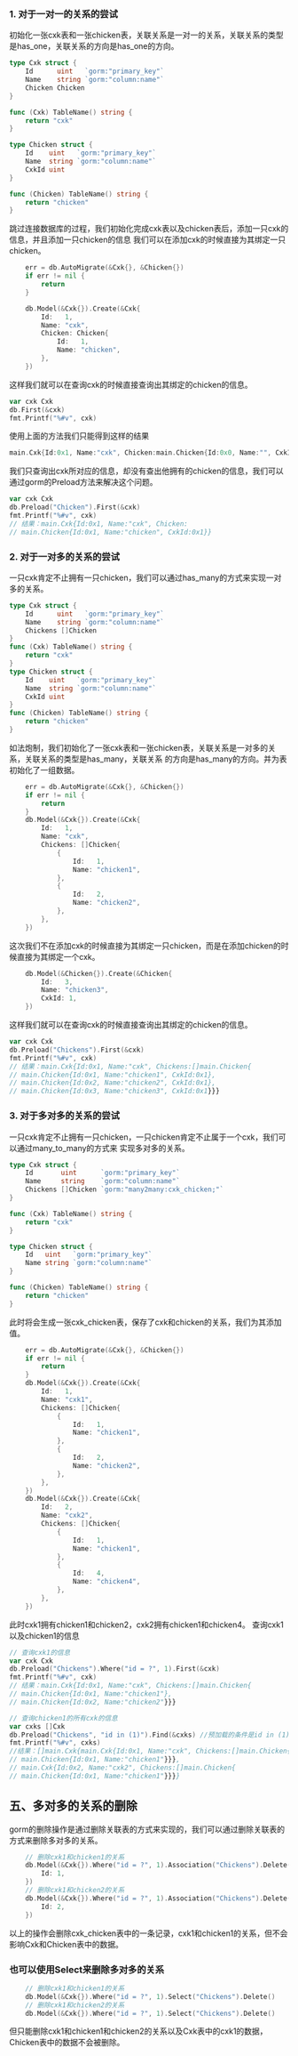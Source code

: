 ### 1. 对于一对一的关系的尝试
初始化一张cxk表和一张chicken表，关联关系是一对一的关系，关联关系的类型是has_one，关联关系的方向是has_one的方向。
``` go
type Cxk struct {
	Id      uint   `gorm:"primary_key"`
	Name    string `gorm:"column:name"`
	Chicken Chicken
}

func (Cxk) TableName() string {
	return "cxk"
}

type Chicken struct {
	Id    uint   `gorm:"primary_key"`
	Name  string `gorm:"column:name"`
	CxkId uint
}

func (Chicken) TableName() string {
	return "chicken"
}
```
跳过连接数据库的过程，我们初始化完成cxk表以及chicken表后，添加一只cxk的信息，并且添加一只chicken的信息
我们可以在添加cxk的时候直接为其绑定一只chicken。
``` go
    err = db.AutoMigrate(&Cxk{}, &Chicken{})
    if err != nil {
        return
    }

    db.Model(&Cxk{}).Create(&Cxk{
        Id:   1,
        Name: "cxk",
        Chicken: Chicken{
            Id:   1,
            Name: "chicken",
        },
    })
```
这样我们就可以在查询cxk的时候直接查询出其绑定的chicken的信息。
``` go
var cxk Cxk
db.First(&cxk)
fmt.Printf("%#v", cxk)
```
使用上面的方法我们只能得到这样的结果
``` go
main.Cxk{Id:0x1, Name:"cxk", Chicken:main.Chicken{Id:0x0, Name:"", CxkId:0x0}}
```
我们只查询出cxk所对应的信息，却没有查出他拥有的chicken的信息，我们可以通过gorm的Preload方法来解决这个问题。
``` go
var cxk Cxk
db.Preload("Chicken").First(&cxk)
fmt.Printf("%#v", cxk)
// 结果：main.Cxk{Id:0x1, Name:"cxk", Chicken:
// main.Chicken{Id:0x1, Name:"chicken", CxkId:0x1}}
```
### 2. 对于一对多的关系的尝试
一只cxk肯定不止拥有一只chicken，我们可以通过has_many的方式来实现一对多的关系。
``` go
type Cxk struct {
    Id      uint   `gorm:"primary_key"`
    Name    string `gorm:"column:name"`
    Chickens []Chicken
}
func (Cxk) TableName() string {
    return "cxk"
}
type Chicken struct {
    Id    uint   `gorm:"primary_key"`
    Name  string `gorm:"column:name"`
    CxkId uint
}
func (Chicken) TableName() string {
    return "chicken"
}
```
如法炮制，我们初始化了一张cxk表和一张chicken表，关联关系是一对多的关系，关联关系的类型是has_many，关联关系
的方向是has_many的方向。并为表初始化了一组数据。
``` go
    err = db.AutoMigrate(&Cxk{}, &Chicken{})
    if err != nil {
        return
    }
    db.Model(&Cxk{}).Create(&Cxk{
        Id:   1,
        Name: "cxk",
        Chickens: []Chicken{
            {
                Id:   1,
                Name: "chicken1",
            },
            {
                Id:   2,
                Name: "chicken2",
            },
        },
    })
```
这次我们不在添加cxk的时候直接为其绑定一只chicken，而是在添加chicken的时候直接为其绑定一个cxk。
``` go
    db.Model(&Chicken{}).Create(&Chicken{
        Id:   3,
        Name: "chicken3",
        CxkId: 1,
    })
```
这样我们就可以在查询cxk的时候直接查询出其绑定的chicken的信息。
``` go
var cxk Cxk
db.Preload("Chickens").First(&cxk)
fmt.Printf("%#v", cxk)
// 结果：main.Cxk{Id:0x1, Name:"cxk", Chickens:[]main.Chicken{
// main.Chicken{Id:0x1, Name:"chicken1", CxkId:0x1}, 
// main.Chicken{Id:0x2, Name:"chicken2", CxkId:0x1}, 
// main.Chicken{Id:0x3, Name:"chicken3", CxkId:0x1}}}
```
### 3. 对于多对多的关系的尝试
一只cxk肯定不止拥有一只chicken，一只chicken肯定不止属于一个cxk，我们可以通过many_to_many的方式来
实现多对多的关系。
``` go
type Cxk struct {
	Id       uint      `gorm:"primary_key"`
	Name     string    `gorm:"column:name"`
	Chickens []Chicken `gorm:"many2many:cxk_chicken;"`
}

func (Cxk) TableName() string {
	return "cxk"
}

type Chicken struct {
	Id   uint   `gorm:"primary_key"`
	Name string `gorm:"column:name"`
}

func (Chicken) TableName() string {
	return "chicken"
}
```
此时将会生成一张cxk_chicken表，保存了cxk和chicken的关系，我们为其添加值。
``` go
    err = db.AutoMigrate(&Cxk{}, &Chicken{})
    if err != nil {
        return
    }
    db.Model(&Cxk{}).Create(&Cxk{
        Id:   1,
        Name: "cxk1",
        Chickens: []Chicken{
            {
                Id:   1,
                Name: "chicken1",
            },
            {
                Id:   2,
                Name: "chicken2",
            },
        },
    })
    db.Model(&Cxk{}).Create(&Cxk{
        Id:   2,
        Name: "cxk2",
        Chickens: []Chicken{
            {
                Id:   1,
                Name: "chicken1",
            },
            {
                Id:   4,
                Name: "chicken4",
            },
        },
    })
```
此时cxk1拥有chicken1和chicken2，cxk2拥有chicken1和chicken4。
查询cxk1以及chicken1的信息
``` go
// 查询cxk1的信息
var cxk Cxk
db.Preload("Chickens").Where("id = ?", 1).First(&cxk)
fmt.Printf("%#v", cxk)
// 结果：main.Cxk{Id:0x1, Name:"cxk", Chickens:[]main.Chicken{
// main.Chicken{Id:0x1, Name:"chicken1"}, 
// main.Chicken{Id:0x2, Name:"chicken2"}}}

// 查询chicken1的所有cxk的信息
var cxks []Cxk
db.Preload("Chickens", "id in (1)").Find(&cxks) //预加载的条件是id in (1)
fmt.Printf("%#v", cxks)
//结果：[]main.Cxk{main.Cxk{Id:0x1, Name:"cxk", Chickens:[]main.Chicken{
// main.Chicken{Id:0x1, Name:"chicken1"}}}, 
// main.Cxk{Id:0x2, Name:"cxk2", Chickens:[]main.Chicken{
// main.Chicken{Id:0x1, Name:"chicken1"}}}}
```

## 五、多对多的关系的删除
gorm的删除操作是通过删除关联表的方式来实现的，我们可以通过删除关联表的方式来删除多对多的关系。
``` go
    // 删除cxk1和chicken1的关系
    db.Model(&Cxk{}).Where("id = ?", 1).Association("Chickens").Delete(&Chicken{
        Id: 1,
    })
    // 删除cxk1和chicken2的关系
    db.Model(&Cxk{}).Where("id = ?", 1).Association("Chickens").Delete(&Chicken{
        Id: 2,
    })
```
以上的操作会删除cxk_chicken表中的一条记录，cxk1和chicken1的关系，但不会影响Cxk和Chicken表中的数据。

### 也可以使用Select来删除多对多的关系
``` go
    // 删除cxk1和chicken1的关系
    db.Model(&Cxk{}).Where("id = ?", 1).Select("Chickens").Delete()
    // 删除cxk1和chicken2的关系
    db.Model(&Cxk{}).Where("id = ?", 1).Select("Chickens").Delete()
```
但只能删除cxk1和chicken1和chicken2的关系以及Cxk表中的cxk1的数据，Chicken表中的数据不会被删除。
